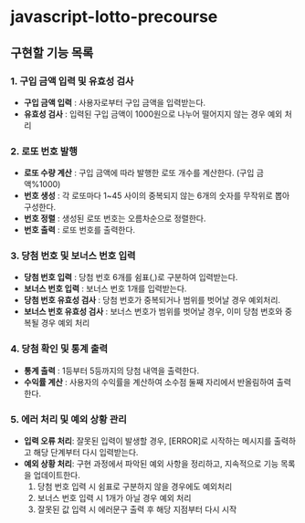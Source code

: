 # javascript-lotto-precourse

## 구현할 기능 목록

### 1. 구입 금액 입력 및 유효성 검사

- **구입 금액 입력** : 사용자로부터 구입 금액을 입력받는다.
- **유효성 검사** : 입력된 구입 금액이 1000원으로 나누어 떨어지지 않는 경우 예외 처리

### 2. 로또 번호 발행

- **로또 수량 계산** : 구입 금액에 따라 발행한 로또 개수를 계산한다. (구입 금액%1000)
- **번호 생성** : 각 로또마다 1~45 사이의 중복되지 않는 6개의 숫자를 무작위로 뽑아 구성한다.
- **번호 정렬** : 생성된 로또 번호는 오름차순으로 정렬한다.
- **번호 출력** : 로또 번호를 출력한다.

### 3. 당첨 번호 및 보너스 번호 입력

- **당첨 번호 입력** : 당첨 번호 6개를 쉼표(,)로 구분하여 입력받는다.
- **보너스 번호 입력** : 보너스 번호 1개를 입력받는다.
- **당첨 번호 유효성 검사** : 당첨 번호가 중복되거나 범위를 벗어날 경우 예외처리.
- **보너스 번호 유효성 검사** : 보너스 번호가 범위를 벗어날 경우, 이미 당첨 번호와 중복될 경우 예외 처리

### 4. 당첨 확인 및 통계 출력

- **통계 출력** : 1등부터 5등까지의 당첨 내역을 출력한다.
- **수익률 계산** : 사용자의 수익률을 계산하여 소수점 둘째 자리에서 반올림하여 출력한다.

### 5. 에러 처리 및 예외 상황 관리

- **입력 오류 처리**: 잘못된 입력이 발생할 경우, [ERROR]로 시작하는 메시지를 출력하고 해당 단계부터 다시 입력받는다.
- **예외 상황 처리**: 구현 과정에서 파악된 예외 사항을 정리하고, 지속적으로 기능 목록을 업데이트한다.
  1. 당첨 번호 입력 시 쉼표로 구분하지 않을 경우에도 예외처리
  2. 보너스 번호 입력 시 1개가 아닐 경우 예외 처리
  3. 잘못된 값 입력 시 에러문구 출력 후 해당 지점부터 다시 시작

